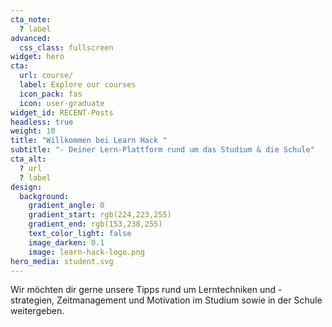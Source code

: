 ```yaml
---
cta_note:
  ? label
advanced:
  css_class: fullscreen
widget: hero
cta:
  url: course/
  label: Explore our courses
  icon_pack: fas
  icon: user-graduate
widget_id: RECENT-Posts
headless: true
weight: 10
title: "Willkommen bei Learn Hack "
subtitle: "- Deiner Lern-Plattform rund um das Studium & die Schule"
cta_alt:
  ? url
  ? label
design:
  background:
    gradient_angle: 0
    gradient_start: rgb(224,223,255)
    gradient_end: rgb(153,238,255)
    text_color_light: false
    image_darken: 0.1
    image: learn-hack-logo.png
hero_media: student.svg
---
```

Wir möchten dir gerne unsere Tipps rund um Lerntechniken und -strategien, Zeitmanagement und Motivation im Studium sowie in der Schule weitergeben.